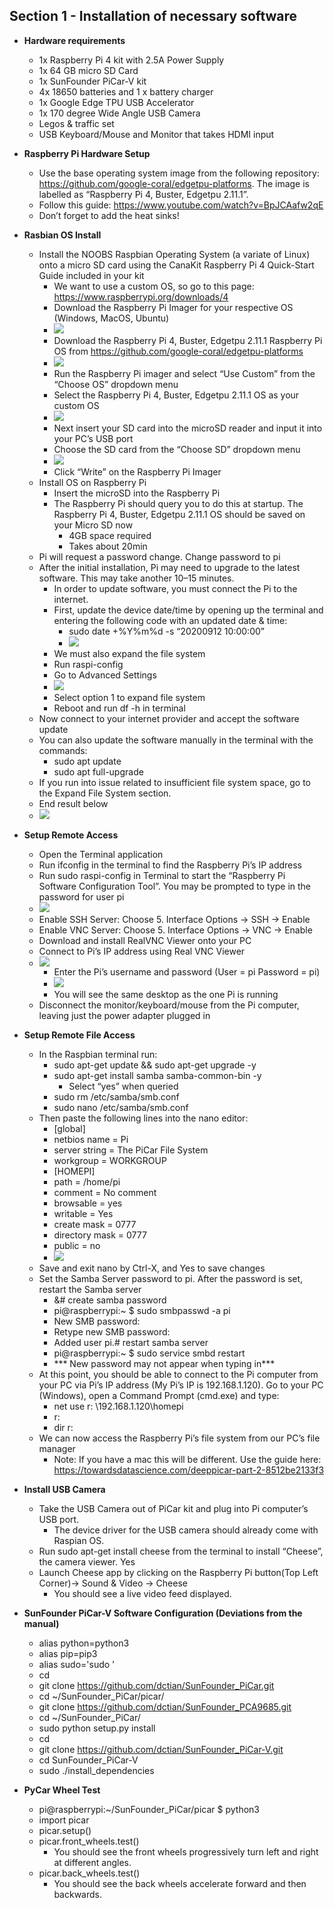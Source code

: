 ## Section 1 - Installation of necessary software
  * **Hardware requirements**
    - 1x Raspberry Pi 4 kit with 2.5A Power Supply
    - 1x 64 GB micro SD Card
    - 1x SunFounder PiCar-V kit
    - 4x 18650 batteries and 1 x battery charger
    - 1x Google Edge TPU USB Accelerator
    - 1x 170 degree Wide Angle USB Camera
    - Legos & traffic set
    - USB Keyboard/Mouse and Monitor that takes HDMI input

  * **Raspberry Pi Hardware Setup**
    - Use the base operating system image from the following repository: https://github.com/google-coral/edgetpu-platforms. The image is labelled as “Raspberry Pi 4, Buster, Edgetpu 2.11.1”.
    - Follow this guide: https://www.youtube.com/watch?v=BpJCAafw2qE
    - Don’t forget to add the heat sinks!
  * **Rasbian OS Install**
    - Install the NOOBS Raspbian Operating System (a variate of Linux) onto a micro SD card using the CanaKit Raspberry Pi 4 Quick-Start Guide included in your kit
      - We want to use a custom OS, so go to this page: https://www.raspberrypi.org/downloads/4
      - Download the Raspberry Pi Imager for your respective OS (Windows, MacOS, Ubuntu)
      - ![](images/sec1image1.PNG)
      - Download the Raspberry Pi 4, Buster, Edgetpu 2.11.1 Raspberry Pi OS from https://github.com/google-coral/edgetpu-platforms
      - ![](images/sec1image2.PNG)
      - Run the Raspberry Pi imager and select “Use Custom” from the “Choose OS” dropdown menu
      - Select the Raspberry Pi 4, Buster, Edgetpu 2.11.1 OS as your custom OS
      - ![](images/sec1image3.PNG)
      - Next insert your SD card into the microSD reader and input it into your PC’s USB port
      - Choose the SD card from the “Choose SD” dropdown menu
      - ![](images/sec1image4.PNG)
      - Click “Write” on the Raspberry Pi Imager
    - Install OS on Raspberry Pi
      - Insert the microSD into the Raspberry Pi
      - The Raspberry Pi should query you to do this at startup.  The Raspberry Pi 4, Buster, Edgetpu 2.11.1 OS should be saved on your Micro SD now
        - 4GB space required
        - Takes about 20min
    - Pi will request a password change.  Change password to pi
    - After the initial installation, Pi may need to upgrade to the latest software. This may take another 10–15 minutes.
      - In order to update software, you must connect the Pi to the internet.
      - First, update the device date/time by opening up the terminal and entering the following code with an updated date & time:
        - sudo date +%Y%m%d -s “20200912 10:00:00”
        - ![](images/sec1image5.PNG)
      - We must also expand the file system
      - Run raspi-config
      - Go to Advanced Settings
      - ![](images/sec1image6.PNG)
      - Select option 1 to expand file system
      - Reboot and run df -h in terminal
    - Now connect to your internet provider and accept the software update
    - You can also update the software manually in the terminal with the commands:
      - sudo apt update
      - sudo apt full-upgrade
    - If you run into issue related to insufficient file system space, go to the Expand File System section.
    - End result below
    - ![](images/sec1image7.PNG)
  * **Setup Remote Access**
    - Open the Terminal application
    - Run ifconfig in the terminal to find the Raspberry Pi’s IP address
    - Run sudo raspi-config in Terminal to start the “Raspberry Pi Software Configuration Tool”. You may be prompted to type in the password for user pi
    - ![](images/sec1image8.PNG)
    - Enable SSH Server: Choose 5. Interface Options -> SSH -> Enable
    - Enable VNC Server: Choose 5. Interface Options -> VNC -> Enable
    - Download and install RealVNC Viewer onto your PC
    - Connect to Pi’s IP address using Real VNC Viewer
    - ![](images/sec1image9.PNG)
      - Enter the Pi’s username and password (User = pi   Password = pi)
      - ![](images/sec1image10.PNG)
      - You will see the same desktop as the one Pi is running
    - Disconnect the monitor/keyboard/mouse from the Pi computer, leaving just the power adapter plugged in
   * **Setup Remote File Access**
     - In the Raspbian terminal run:
       - sudo apt-get update && sudo apt-get upgrade -y
       - sudo apt-get install samba samba-common-bin -y
         - Select “yes” when queried
       - sudo rm /etc/samba/smb.conf
       - sudo nano /etc/samba/smb.conf
     - Then paste the following lines into the nano editor:
       - [global]
       - netbios name = Pi
       - server string = The PiCar File System
       - workgroup = WORKGROUP
       - [HOMEPI]
       - path = /home/pi
       - comment = No comment
       - browsable = yes
       - writable = Yes
       - create mask = 0777
       - directory mask = 0777
       - public = no
       - ![](images/sec1image11.PNG)
     - Save and exit nano by Ctrl-X, and Yes to save changes
     - Set the Samba Server password to pi.  After the password is set, restart the Samba server
       - &# create samba password
       - pi@raspberrypi:~ $ sudo smbpasswd -a pi
       - New SMB password:
       - Retype new SMB password:
       - Added user pi.# restart samba server
       - pi@raspberrypi:~ $ sudo service smbd restart
       - *** New password may not appear when typing in***
     - At this point, you should be able to connect to the Pi computer from your PC via Pi’s IP address (My Pi’s IP is 192.168.1.120). Go to your PC (Windows), open a Command Prompt (cmd.exe) and type:
       - net use r: \\192.168.1.120\homepi
       - r:
       - dir r:
     - We can now access the Raspberry Pi’s file system from our PC’s file manager
       - Note: If you have a mac this will be different.  Use the guide here: https://towardsdatascience.com/deeppicar-part-2-8512be2133f3
  * **Install USB Camera**
     - Take the USB Camera out of PiCar kit and plug into Pi computer’s USB port.
       - The device driver for the USB camera should already come with Raspian OS.
     - Run sudo apt-get install cheese from the terminal to install “Cheese”, the camera viewer. Yes
     - Launch Cheese app by clicking on the Raspberry Pi button(Top Left Corner)-> Sound & Video -> Cheese
       - You should see a live video feed displayed.
  * **SunFounder PiCar-V Software Configuration (Deviations from the manual)**
     - alias python=python3
     - alias pip=pip3
     - alias sudo='sudo '
     - cd
     - git clone https://github.com/dctian/SunFounder_PiCar.git
     - cd ~/SunFounder_PiCar/picar/
     - git clone https://github.com/dctian/SunFounder_PCA9685.git
     - cd ~/SunFounder_PiCar/
     - sudo python setup.py install
     - cd
     - git clone https://github.com/dctian/SunFounder_PiCar-V.git
     - cd SunFounder_PiCar-V
     - sudo ./install_dependencies
  * **PyCar Wheel Test**
     - pi@raspberrypi:~/SunFounder_PiCar/picar $ python3
     - import picar
     - picar.setup()
     - picar.front_wheels.test()
       - You should see the front wheels progressively turn left and right at different angles.
     - picar.back_wheels.test()
       - You should see the back wheels accelerate forward and then backwards.

